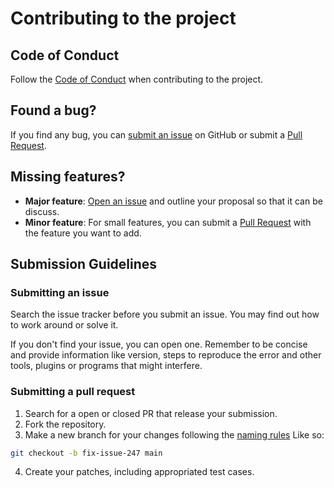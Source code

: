 # Contributing to the project
## Code of Conduct
Follow the [Code of Conduct](https://github.com/09CrisGui01/{{REPO}}/CODE_OF_CONDUCT.md) when contributing to the project.

## Found a bug?
If you find any bug, you can [submit an issue]() on GitHub or submit a [Pull Request]().

## Missing features?
- **Major feature**: [Open an issue]() and outline your proposal so that it can be discuss.
- **Minor feature**: For small features, you can submit a [Pull Request]() with the feature you want to add.

## Submission Guidelines
### Submitting an issue
Search the issue tracker before you submit an issue. You may find out how to work around or solve it.

If you don't find your issue, you can open one. Remember to be concise and provide information like 
version, steps to reproduce the error and other tools, plugins or programs that might interfere.

### Submitting a pull request
1. Search for a open or closed PR that release your submission.
2. Fork the repository.
3. Make a new branch for your changes following the [naming rules]()
Like so:
```bash
git checkout -b fix-issue-247 main
```
4. Create your patches, including appropriated test cases.

